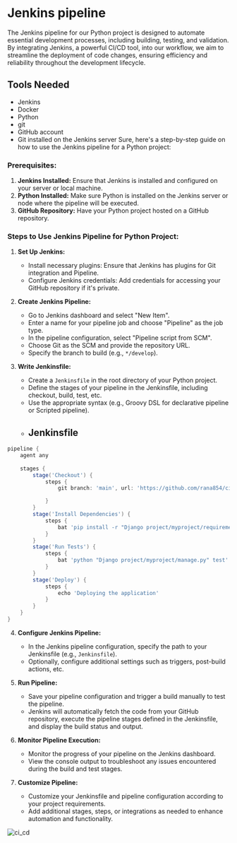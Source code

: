 # Jenkins pipeline
The Jenkins pipeline for our Python project is designed to automate essential development processes, including building, testing, and validation. By integrating Jenkins, a powerful CI/CD tool, into our workflow, we aim to streamline the deployment of code changes, ensuring efficiency and reliability throughout the development lifecycle.

## Tools Needed
- Jenkins
- Docker
- Python
- git
- GitHub account
- Git installed on the Jenkins server
Sure, here's a step-by-step guide on how to use the Jenkins pipeline for a Python project:

### Prerequisites:
1. **Jenkins Installed:** Ensure that Jenkins is installed and configured on your server or local machine.
2. **Python Installed:** Make sure Python is installed on the Jenkins server or node where the pipeline will be executed.
3. **GitHub Repository:** Have your Python project hosted on a GitHub repository.

### Steps to Use Jenkins Pipeline for Python Project:

1. **Set Up Jenkins:**
   - Install necessary plugins: Ensure that Jenkins has plugins for Git integration and Pipeline.
   - Configure Jenkins credentials: Add credentials for accessing your GitHub repository if it's private.

2. **Create Jenkins Pipeline:**
   - Go to Jenkins dashboard and select "New Item".
   - Enter a name for your pipeline job and choose "Pipeline" as the job type.
   - In the pipeline configuration, select "Pipeline script from SCM".
   - Choose Git as the SCM and provide the repository URL.
   - Specify the branch to build (e.g., `*/develop`).

3. **Write Jenkinsfile:**
   - Create a `Jenkinsfile` in the root directory of your Python project.
   - Define the stages of your pipeline in the Jenkinsfile, including checkout, build, test, etc.
   - Use the appropriate syntax (e.g., Groovy DSL for declarative pipeline or Scripted pipeline).
   - ## Jenkinsfile
```groovy
pipeline {
    agent any
    
    stages {
        stage('Checkout') {
            steps {
                git branch: 'main', url: 'https://github.com/rana854/cicd-project-1.git'![Uploading ci_cd.jpg…]()

            }
        }
        stage('Install Dependencies') {
            steps {
                bat 'pip install -r "Django project/myproject/requirements.txt"'
            }
        }
        stage('Run Tests') {
            steps {
                bat 'python "Django project/myproject/manage.py" test'
            }
        }
        stage('Deploy') {
            steps {
                echo 'Deploying the application'
            }
        }
    }
}
```

4. **Configure Jenkins Pipeline:**
   - In the Jenkins pipeline configuration, specify the path to your Jenkinsfile (e.g., `Jenkinsfile`).
   - Optionally, configure additional settings such as triggers, post-build actions, etc.

5. **Run Pipeline:**
   - Save your pipeline configuration and trigger a build manually to test the pipeline.
   - Jenkins will automatically fetch the code from your GitHub repository, execute the pipeline stages defined in the Jenkinsfile, and display the build status and output.

6. **Monitor Pipeline Execution:**
   - Monitor the progress of your pipeline on the Jenkins dashboard.
   - View the console output to troubleshoot any issues encountered during the build and test stages.

7. **Customize Pipeline:**
   - Customize your Jenkinsfile and pipeline configuration according to your project requirements.
   - Add additional stages, steps, or integrations as needed to enhance automation and functionality.


![ci_cd](https://github.com/rana854/cicd-project-1/assets/132678372/4ab7b14d-875b-4ad7-a93b-e1aaacfbbb03)
